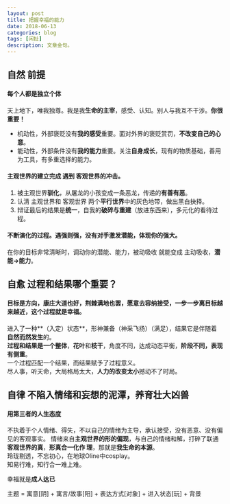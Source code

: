 ```yaml
---
layout: post
title: 把握幸福的能力
date: 2018-06-13
categories: blog
tags: [闲扯]
description: 文章金句。
---
```


## 自然 前提
#### 每个人都是独立个体
天上地下，唯我独尊。我是我**生命的主宰**，感受、认知。别人与我互不干涉。**你很重要！**
- 机动性，外部褒贬没有**我的感受**重要。面对外界的褒贬赏罚，**不改变自己的心意**。
- 能动性，外部条件没有**我的能力**重要。关注**自身成长**，现有的物质基础，善用为工具，有多重选择的能力。


#### 主观世界的建立完成 遇到 客观世界的冲击。
1. 被主观世界**驯化**，从屠龙的小孩变成一条恶龙，传递的**有善有恶**。
2. 认清 主观世界和 客观世界 两个**平行世界**中的灰色地带，做出黑白抉择。
3. 辩证最后的结果是**统一**，自我的**破碎与重建**（放进东西来），多元化的看待过程。


#### 不断演化的过程。遇强则强，没有对手激发潜能，体现你的强大。
在你的目标非常清晰时，调动你的潜能、能力，被动吸收 就能变成 主动吸收，**潜能→能力**。



## 自愈 过程和结果哪个重要？ 
#### 目标是方向，康庄大道也好，荆棘满地也罢，愿意去容纳接受，一步一步离目标越来越近，这个过程就是幸福。
进入了一种**（入定）状态**，形神兼备（神采飞扬）（满足），结果它是伴随着**自然而然发生**的。<br>
**过程和结果是一个整体**，**花叶**和**枝干**，角度不同，达成动态平衡，**阶段不同，表现有侧重**。<br>
一个过程匹配一个结果，而结果赋予了过程意义。<br>
尽人事，听天命，大局格局太大，**人力的改变太小**撼动不了时局。



## 自律 不陷入情绪和妄想的泥潭，养育壮大凶兽
#### 用第三者的人生态度
不执着于个人情绪、得失，不以自己的情绪为主导，承认接受，没有恶意、没有偏见的客观事实。
情绪来自**主观世界的形的偏现**，与自己的情绪和解，打碎了联通**客观世界的真**，**形真合一化作 理**，那就是**我生命的本源**。<br>
玲珑剔透，不忘初心，在地球Oline中cosplay。<br>
知易行难，知行合一难上难。




幸福就是**成人达已**


主题 = 寓意[阴] + 寓言/故事[阳]  + 表达方式[对象] + 进入状态[玩] + 背景

